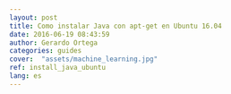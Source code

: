 ```yaml
---
layout: post
title: Como instalar Java con apt-get en Ubuntu 16.04
date: 2016-06-19 08:43:59
author: Gerardo Ortega
categories: guides
cover:  "assets/machine_learning.jpg"
ref: install_java_ubuntu
lang: es
---
```

